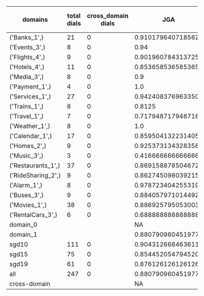 | domains            |   total dials |   cross_domain dials | JGA                | RSA                | TA                 | CDTA   |   total turns |   cross-domain turns |
|--------------------|---------------|----------------------|--------------------|--------------------|--------------------|--------|---------------|----------------------|
| ('Banks_1',)       |            21 |                    0 | 0.9101796407185628 | 0.9306487695749442 | 0.8862275449101796 | NA     |           167 |                    0 |
| ('Events_3',)      |             8 |                    0 | 0.94               | 0.9619565217391305 | 0.96               | NA     |            50 |                    0 |
| ('Flights_4',)     |             9 |                    0 | 0.9019607843137255 | 0.96875            | 0.9607843137254902 | NA     |            51 |                    0 |
| ('Hotels_4',)      |            11 |                    0 | 0.8536585365853658 | 0.973593073593074  | 0.975609756097561  | NA     |            82 |                    0 |
| ('Media_3',)       |             8 |                    0 | 0.9                | 0.9311594202898551 | 0.9                | NA     |            50 |                    0 |
| ('Payment_1',)     |             4 |                    0 | 1.0                | 1.0                | 0.8484848484848485 | NA     |            33 |                    0 |
| ('Services_1',)    |            27 |                    0 | 0.9424083769633508 | 0.9833333333333333 | 0.9790575916230366 | NA     |           191 |                    0 |
| ('Trains_1',)      |             8 |                    0 | 0.8125             | 0.9344973544973545 | 0.9166666666666666 | NA     |            48 |                    0 |
| ('Travel_1',)      |             7 |                    0 | 0.717948717948718  | 0.8425925925925927 | 0.8205128205128205 | NA     |            39 |                    0 |
| ('Weather_1',)     |             8 |                    0 | 1.0                | 1.0                | 1.0                | NA     |            31 |                    0 |
| ('Calendar_1',)    |            17 |                    0 | 0.859504132231405  | 0.9436936936936937 | 0.9504132231404959 | NA     |           121 |                    0 |
| ('Homes_2',)       |             9 |                    0 | 0.9253731343283582 | 0.9857923497267761 | 0.9850746268656716 | NA     |            67 |                    0 |
| ('Music_3',)       |             3 |                    0 | 0.4166666666666667 | 0.6941666666666666 | 0.75               | NA     |            24 |                    0 |
| ('Restaurants_1',) |            37 |                    0 | 0.8691588785046729 | 0.9554761904761906 | 0.9283489096573209 | NA     |           321 |                    0 |
| ('RideSharing_2',) |             9 |                    0 | 0.8627450980392157 | 0.9503546099290779 | 0.9607843137254902 | NA     |            51 |                    0 |
| ('Alarm_1',)       |             8 |                    0 | 0.9787234042553191 | 0.9852941176470589 | 0.9787234042553191 | NA     |            47 |                    0 |
| ('Buses_3',)       |             9 |                    0 | 0.8840579710144928 | 0.9776474769012079 | 0.927536231884058  | NA     |            69 |                    0 |
| ('Movies_1',)      |            38 |                    0 | 0.8869257950530035 | 0.9600539083557953 | 0.9328621908127208 | NA     |           283 |                    0 |
| ('RentalCars_3',)  |             6 |                    0 | 0.6888888888888889 | 0.9116279069767442 | 0.8222222222222222 | NA     |            45 |                    0 |
| domain_0           |               |                      | NA                 | NA                 | NA                 | NA     |             0 |                    0 |
| domain_1           |               |                      | 0.8807909604519774 | 0.9536406846878371 | 0.9316384180790961 | NA     |          1770 |                    0 |
| sgd10              |           111 |                    0 | 0.9043126684636119 | 0.9556239137990963 | 0.9326145552560647 | NA     |           742 |                    0 |
| sgd15              |            75 |                    0 | 0.8544520547945206 | 0.9463380157257708 | 0.934931506849315  | NA     |           584 |                    0 |
| sgd19              |            61 |                    0 | 0.8761261261261262 | 0.9599429502852488 | 0.9256756756756757 | NA     |           444 |                    0 |
| all                |           247 |                    0 | 0.8807909604519774 | 0.9536406846878371 | 0.9316384180790961 | NA     |          1770 |                    0 |
| cross-domain       |               |                      | NA                 | NA                 | NA                 | NA     |             0 |                    0 |
